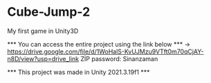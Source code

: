 # Cube-Jump-2
My first game in Unity3D

*** You can access the entire project using the link below ***
-> https://drive.google.com/file/d/1WoHalS-KvUJMzu9VTft0m70qCjAY-n8D/view?usp=drive_link
ZİP password: Sinanzaman

*** This project was made in Unity 2021.3.19f1 ***
